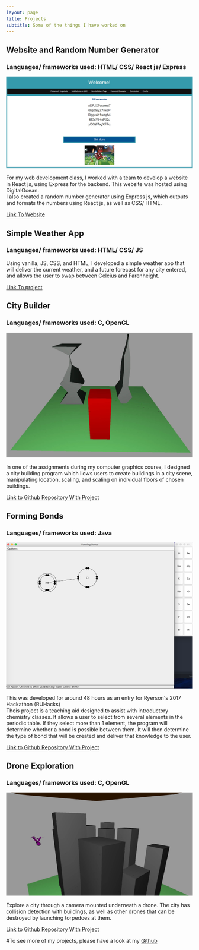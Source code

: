 ```yaml
---
layout: page
title: Projects
subtitle: Some of the things I have worked on
---
```

## Website and Random Number Generator
### Languages/ frameworks used: HTML/ CSS/ React js/ Express

![Snapshot of Website](/img/CPS530.jpg)


For my web development class, I worked with a team to develop a website in React js, using Express for the backend. This website was hosted using DigitalOcean.  
I also created a random number generator using Express js, which outputs and formats the numbers using React js, as well as CSS/ HTML.

[Link To Website](http://159.203.29.151:5000/#/Page4)


## Simple Weather App
### Languages/ frameworks used: HTML/ CSS/ JS

Using vanilla, JS, CSS, and HTML, I developed a simple weather app that will deliver the current weather, and a future forecast for any city entered, and allows the user to swap between Celcius and Farenheight.

[Link To project](http://mgoro.xyz/weather.html)


## City Builder
### Languages/ frameworks used: C, OpenGL

![Snapshot of City Builder](/img/City-Builder.jpg)

In one of the assignments during my computer graphics course, I designed a city building program which llows users to create buildings in a city scene, manipulating location, scaling, and scaling on individual floors of chosen buildings.

[Link to Github Repository With Project](https://github.com/michaelGorokhovsky/City-Builder)


## Forming Bonds
### Languages/ frameworks used: Java
![Snapshot2](/img/fobo2.png)

This was developed for around 48 hours as an entry for Ryerson's 2017 Hackathon (RUHacks)  
Theis project is a teaching aid designed to assist with introductory chemistry classes. It allows a user to select from several elements in the periodic table. If they select more than 1 element, the program will determine whether a bond is possible between them. It will then determine the type of bond that will be created and deliver that knowledge to the user.

[Link to Github Repository With Project](https://github.com/michaelGorokhovsky/2017-Ryerson-Hackathon-Forming-Bonds)


## Drone Exploration
### Languages/ frameworks used: C, OpenGL

![Snapshot of Drone](/img/DroneExploration.jpg)

Explore a city through a camera mounted underneath a drone. The city has collision detection with buildings, as well as other drones that can be destroyed by launching torpedoes at them.  

[Link to Github Repository With Project](https://github.com/michaelGorokhovsky/Drone-Exploration)

#To see more of my projects, please have a look at my [Github](https://github.com/michaelGorokhovsky)



